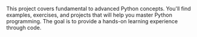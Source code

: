 This project covers fundamental to advanced Python concepts. You'll find examples, exercises, and projects that will help you master Python programming. The goal is to provide a hands-on learning experience through code.
